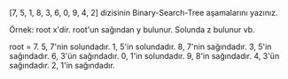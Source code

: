 [7, 5, 1, 8, 3, 6, 0, 9, 4, 2] dizisinin Binary-Search-Tree aşamalarını yazınız.

Örnek: root x'dir. root'un sağından y bulunur. Solunda z bulunur vb.


root = 7.
5, 7'nin solundadır.
1, 5'in solundadır.
8, 7'nin sağındadır.
3, 5'in sağındadır.
6, 3'ün sağındadır.
0, 1'in solundadır.
9, 8'in sağındadır.
4, 3'ün sağındadır.
2, 1'in sağındadır.
